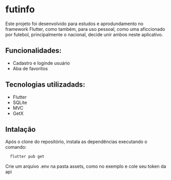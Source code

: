 # futinfo

Este projeto foi desenvolvido para estudos e aprodundamento no framework Flutter, como também, para uso pessoal, como uma aficcionado por futebol, principalmente o nacional, decide unir ambos neste aplicativo.

## Funcionalidades:
- Cadastro e loginde usuário
- Aba de favoritos

## Tecnologias utilizadads:
- Flutter
- SQLite
- MVC
- GetX

## Intalação
Após o clone do repositório, instala as dependências executando o comando:
```bash
  flutter pub get
```

Crie um arquivo .env na pasta assets, como no exemplo e cole seu token da api
